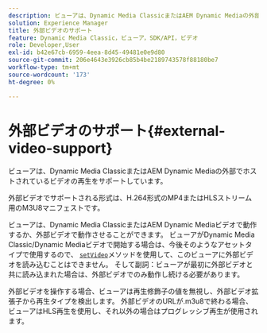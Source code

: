 ```yaml
---
description: ビューアは、Dynamic Media ClassicまたはAEM Dynamic Mediaの外部でホストされているビデオの再生をサポートしています。
solution: Experience Manager
title: 外部ビデオのサポート
feature: Dynamic Media Classic，ビューア，SDK/API，ビデオ
role: Developer,User
exl-id: b42e67cb-6959-4eea-8d45-49481e0e9d80
source-git-commit: 206e4643e3926cb85b4be2189743578f88180be7
workflow-type: tm+mt
source-wordcount: '173'
ht-degree: 0%

---
```


# 外部ビデオのサポート{#external-video-support}

ビューアは、Dynamic Media ClassicまたはAEM Dynamic Mediaの外部でホストされているビデオの再生をサポートしています。

外部ビデオでサポートされる形式は、H.264形式のMP4またはHLSストリーム用のM3U8マニフェストです。

ビューアは、Dynamic Media ClassicまたはAEM Dynamic Mediaビデオで動作するか、外部ビデオで動作させることができます。 ビューアがDynamic Media Classic/Dynamic Mediaビデオで開始する場合は、今後そのようなアセットタイプで使用するので、 [ `setVideo`](../../c-html5-s7-aem-asset-viewers/c-html5-video-reference/c-html5-video-viewer-20-javascriptapiref/r-html5-video-viewer-20-javascriptapiref-setvideo.md#reference-85d3422d6ce64a36ac74827120b5a17c)メソッドを使用して、このビューアに外部ビデオを読み込むことはできません。 そして副詞：ビューアが最初に外部ビデオと共に読み込まれた場合は、外部ビデオでのみ動作し続ける必要があります。

外部ビデオを操作する場合、ビューアは再生修飾子の値を無視し、外部ビデオ拡張子から再生タイプを検出します。 外部ビデオのURLが.m3u8で終わる場合、ビューアはHLS再生を使用し、それ以外の場合はプログレッシブ再生が使用されます。
